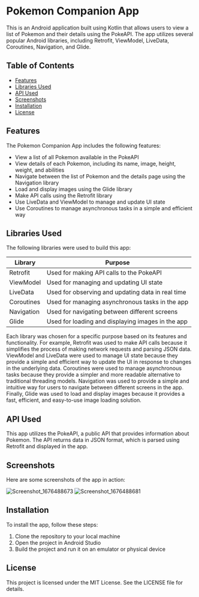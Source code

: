 # Pokemon Companion App

This is an Android application built using Kotlin that allows users to view a list of Pokemon and their details using the PokeAPI. The app utilizes several popular Android libraries, including Retrofit, ViewModel, LiveData, Coroutines, Navigation, and Glide.

## Table of Contents

- [Features](#features)
- [Libraries Used](#libraries-used)
- [API Used](#api-used)
- [Screenshots](#screenshots)
- [Installation](#installation)
- [License](#license)

## Features

The Pokemon Companion App includes the following features:

- View a list of all Pokemon available in the PokeAPI
- View details of each Pokemon, including its name, image, height, weight, and abilities
- Navigate between the list of Pokemon and the details page using the Navigation library
- Load and display images using the Glide library
- Make API calls using the Retrofit library
- Use LiveData and ViewModel to manage and update UI state
- Use Coroutines to manage asynchronous tasks in a simple and efficient way

## Libraries Used

The following libraries were used to build this app:

| Library     | Purpose                                           |
| ----------- | ------------------------------------------------- |
| Retrofit    | Used for making API calls to the PokeAPI           |
| ViewModel   | Used for managing and updating UI state            |
| LiveData    | Used for observing and updating data in real time  |
| Coroutines  | Used for managing asynchronous tasks in the app   |
| Navigation  | Used for navigating between different screens     |
| Glide       | Used for loading and displaying images in the app |

Each library was chosen for a specific purpose based on its features and functionality. For example, Retrofit was used to make API calls because it simplifies the process of making network requests and parsing JSON data. ViewModel and LiveData were used to manage UI state because they provide a simple and efficient way to update the UI in response to changes in the underlying data. Coroutines were used to manage asynchronous tasks because they provide a simpler and more readable alternative to traditional threading models. Navigation was used to provide a simple and intuitive way for users to navigate between different screens in the app. Finally, Glide was used to load and display images because it provides a fast, efficient, and easy-to-use image loading solution.

## API Used

This app utilizes the PokeAPI, a public API that provides information about Pokemon. The API returns data in JSON format, which is parsed using Retrofit and displayed in the app.

## Screenshots

Here are some screenshots of the app in action:

![Screenshot_1676488673](https://user-images.githubusercontent.com/16981896/219140486-502c05f7-87b7-4128-bb99-ebbb5f1dbbc9.png)
![Screenshot_1676488681](https://user-images.githubusercontent.com/16981896/219140491-235cb53f-e768-4534-b3bb-f8942078308a.png)


## Installation

To install the app, follow these steps:

1. Clone the repository to your local machine
2. Open the project in Android Studio
3. Build the project and run it on an emulator or physical device

## License

This project is licensed under the MIT License. See the LICENSE file for details.

